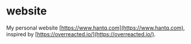 # website

My personal website [https://www.hantq.com](https://www.hantq.com), inspired by [https://overreacted.io/](https://overreacted.io/).
